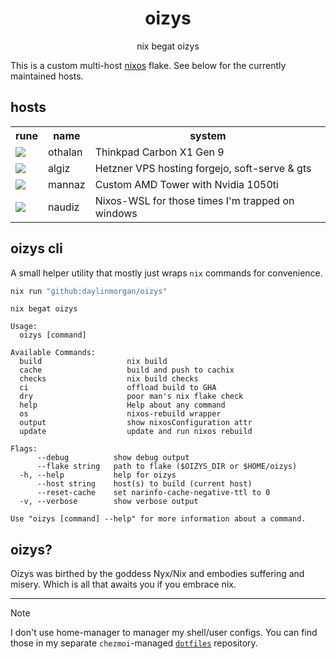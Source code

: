 <div align="center">
<h1>oizys</h1>
<p>nix begat oizys</p>
</div>

This is a custom multi-host [nixos](https://nixos.org) flake.
See below for the currently maintained hosts.

## hosts

<table>
  <tr>
    <th>rune</th>
    <th>name</th>
    <th>system</th>
  </tr>
<tr>
  <td><img src="https://upload.wikimedia.org/wikipedia/commons/7/70/Runic_letter_othalan.svg"></td>
  <td>othalan</td>
  <td>Thinkpad Carbon X1 Gen 9</td>
</tr>
<tr>
  <td><img src="https://upload.wikimedia.org/wikipedia/commons/d/df/Runic_letter_algiz.svg"></td>
  <td>algiz</td>
  <td>Hetzner VPS hosting forgejo, soft-serve & gts</td>
</tr>
<tr>
  <td><img src="https://upload.wikimedia.org/wikipedia/commons/5/57/Runic_letter_mannaz.svg"></td>
  <td>mannaz</td>
  <td>Custom AMD Tower with Nvidia 1050ti</td>
</tr>
<tr>
  <td><img src="https://upload.wikimedia.org/wikipedia/commons/3/3f/Runic_letter_naudiz.svg"></td>
  <td>naudiz</td>
  <td>Nixos-WSL for those times I'm trapped on windows</td>
</tr>
</table>


## oizys cli

A small helper utility that mostly just wraps `nix` commands for convenience.

```sh
nix run "github:daylinmorgan/oizys"
```

```
nix begat oizys

Usage:
  oizys [command]

Available Commands:
  build                   nix build
  cache                   build and push to cachix
  checks                  nix build checks
  ci                      offload build to GHA
  dry                     poor man's nix flake check
  help                    Help about any command
  os                      nixos-rebuild wrapper
  output                  show nixosConfiguration attr
  update                  update and run nixos rebuild

Flags:
      --debug          show debug output
      --flake string   path to flake ($OIZYS_DIR or $HOME/oizys)
  -h, --help           help for oizys
      --host string    host(s) to build (current host)
      --reset-cache    set narinfo-cache-negative-ttl to 0
  -v, --verbose        show verbose output

Use "oizys [command] --help" for more information about a command.
```

## oizys?

Oizys was birthed by the goddess Nyx/Nix and embodies suffering and misery. Which is all that awaits you if you embrace nix.

---

> [!NOTE]
> I don't use home-manager to manager my shell/user configs. You can find those in my separate `chezmoi`-managed [`dotfiles`](https://git.dayl.in/daylin/dotfiles) repository.



